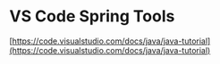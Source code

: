 # VS Code Spring Tools

[https://code.visualstudio.com/docs/java/java-tutorial](https://code.visualstudio.com/docs/java/java-tutorial)

